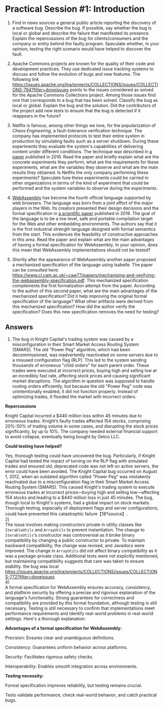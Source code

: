 # Practical Session #1: Introduction

1. Find in news sources a general public article reporting the discovery of a software bug. Describe the bug. If possible, say whether the bug is local or global and describe the failure that manifested its presence. Explain the repercussions of the bug for clients/consumers and the company or entity behind the faulty program. Speculate whether, in your opinion, testing the right scenario would have helped to discover the fault.

2. Apache Commons projects are known for the quality of their code and development practices. They use dedicated issue tracking systems to discuss and follow the evolution of bugs and new features. The following link https://issues.apache.org/jira/projects/COLLECTIONS/issues/COLLECTIONS-794?filter=doneissues points to the issues considered as solved for the Apache Commons Collections project. Among those issues find one that corresponds to a bug that has been solved. Classify the bug as local or global. Explain the bug and the solution. Did the contributors of the project add new tests to ensure that the bug is detected if it reappears in the future?

3. Netflix is famous, among other things we love, for the popularization of *Chaos Engineering*, a fault-tolerance verification technique. The company has implemented protocols to test their entire system in production by simulating faults such as a server shutdown. During these experiments they evaluate the system's capabilities of delivering content under different conditions. The technique was described in [a paper](https://arxiv.org/ftp/arxiv/papers/1702/1702.05843.pdf) published in 2016. Read the paper and briefly explain what are the concrete experiments they perform, what are the requirements for these experiments, what are the variables they observe and what are the main results they obtained. Is Netflix the only company performing these experiments? Speculate how these experiments could be carried in other organizations in terms of the kind of experiment that could be performed and the system variables to observe during the experiments.

4. [WebAssembly](https://webassembly.org/) has become the fourth official language supported by web browsers. The language was born from a joint effort of the major players in the Web. Its creators presented their design decisions and the formal specification in [a scientific paper](https://people.mpi-sws.org/~rossberg/papers/Haas,%20Rossberg,%20Schuff,%20Titzer,%20Gohman,%20Wagner,%20Zakai,%20Bastien,%20Holman%20-%20Bringing%20the%20Web%20up%20to%20Speed%20with%20WebAssembly.pdf) published in 2018. The goal of the language is to be a low level, safe and portable compilation target for the Web and other embedding environments. The authors say that it is the first industrial strength language designed with formal semantics from the start. This evidences the feasibility of constructive approaches in this area. Read the paper and explain what are the main advantages of having a formal specification for WebAssembly. In your opinion, does this mean that WebAssembly implementations should not be tested? 

5.  Shortly after the appearance of WebAssembly another paper proposed a mechanized specification of the language using Isabelle. The paper can be consulted here: https://www.cl.cam.ac.uk/~caw77/papers/mechanising-and-verifying-the-webassembly-specification.pdf. This mechanized specification complements the first formalization attempt from the paper. According to the author of this second paper, what are the main advantages of the mechanized specification? Did it help improving the original formal specification of the language? What other artifacts were derived from this mechanized specification? How did the author verify the specification? Does this new specification removes the need for testing?

## Answers
1) The bug in Knight Capital's trading system was caused by a misconfiguration in their Smart Market Access Routing System (SMARS). The old "Power Peg" algorithm, which had been decommissioned, was inadvertently reactivated on some servers due to a misused configuration flag (RLP). This led to the system sending thousands of erroneous "child orders" for each parent order. These trades were executed at incorrect prices, buying high and selling low at an incredibly fast rate, affecting stock prices and causing significant market disruptions.
The algorithm in question was supposed to handle routing orders efficiently, but because the old "Power Peg" code was unintentionally enabled, it did not function properly. Instead of optimizing trades, it flooded the market with incorrect orders.

**Repercussions**

Knight Capital incurred a $440 million loss within 45 minutes due to erroneous trades.
Knight’s faulty trades affected 154 stocks, comprising 20%-50% of trading volume in some cases, and disrupting the stock prices significantly, by up to 10%.
The company needed external financial support to avoid collapse, eventually being bought by Getco LLC.

**Could testing have helped?**  

Yes, thorough testing could have uncovered the bug. Particularly, if Knight Capital had tested the impact of turning on the RLP flag with simulated trades and ensured old, deprecated code was not left on active servers, the error could have been avoided​.
The Knight Capital bug occurred on August 1, 2012, when an outdated algorithm called "Power Peg" was mistakenly reactivated due to a misconfiguration flag in their Smart Market Access Routing System (SMARS). This caused Knight's trading system to execute erroneous trades at incorrect prices—buying high and selling low—affecting 154 stocks and leading to a $440 million loss in just 45 minutes. The bug, though local to Knight's systems, had a global impact on stock markets. Thorough testing, especially of deployment flags and server configurations, could have prevented this catastrophic failure【18†source】.   
2)   
The issue involves making constructors private in utility classes like `IterableUtils` and `ArrayUtils` to prevent instantiation. The change to `IterableUtils`'s constructor was controversial as it broke binary compatibility by changing a public constructor to private. To maintain backward compatibility, the change was revised, and Javadocs were improved. The change in `ArrayUtils` did not affect binary compatibility as it was a package-private class. Additional tests were not explicitly mentioned, but maintaining compatibility suggests that care was taken to ensure stability. the bug was local 
https://issues.apache.org/jira/projects/COLLECTIONS/issues/COLLECTIONS-772?filter=doneissues   
4)   
A formal specification for WebAssembly ensures accuracy, consistency, and platform security by offering a precise and rigorous explanation of the language's functionality. Strong guarantees for correctness and compatibility are provided by this formal foundation, although testing is still necessary. Testing is still necessary to confirm that implementations meet performance requirements and identify real-world problems in real-world settings. Here's a thorough explanation:    

**Advantages of a formal specification for WebAssembly:**   

Precision: Ensures clear and unambiguous definitions.   

Consistency: Guarantees uniform behavior across platforms.   

Security: Facilitates rigorous safety checks.   

Interoperability: Enables smooth integration across environments.   

**Testing necessity:**

Formal specification improves reliability, but testing remains crucial.   

Tests validate performance, check real-world behavior, and catch practical bugs.
